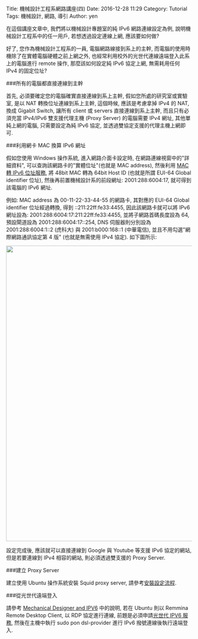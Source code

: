 Title: 機械設計工程系網路講座(四)
Date: 2016-12-28 11:29
Category: Tutorial
Tags: 機械設計, 網路, 導引
Author: yen

在這個講座文章中, 我們將以機械設計專題室的純 IPv6 網路連線設定為例, 說明機械設計工程系中的任一用戶, 若想透過設定連線上網, 應該要如何做?

<!-- PELICAN_END_SUMMARY -->

好了, 您作為機械設計工程系的一員, 電腦網路線接到系上的主幹, 而電腦的使用時機除了在實體電腦硬體之前上網之外, 也經常利用校外的光世代連線遠端登入此系上的電腦進行 remote 操作, 那麼該如何設定純 IPv6 協定上網, 無需耗用任何 IPv4 的固定位址?

###所有的電腦都直接連線到主幹

首先, 必須要確定您的電腦確實直接連線到系上主幹, 假如您所處的研究室或實驗室, 是以 NAT 轉換位址連線到系上主幹, 這個時候, 應該是考慮拿掉 IPv4 的 NAT, 換成 Gigabit Switch, 讓所有 client 或 servers 直接連線到系上主幹, 而且只有必須充當 IPv4/IPv6 雙支援代理主機 (Proxy Server) 的電腦需要 IPv4 網址, 其他單純上網的電腦, 只需要設定為純 IPv6 協定, 並透過雙協定支援的代理主機上網即可.

###利用網卡 MAC 換算 IPv6 網址

假如您使用 Windows 操作系統, 進入網路介面卡設定時, 在網路連線視窗中的"詳細資料", 可以查詢該網路卡的"實體位址"(也就是 MAC address), 然後利用 <a href="http://service.mde.tw/static/address_calculator.html">MAC 轉 IPv6 位址服務</a>, 將 48bit MAC 轉為 64bit Host ID (也就是所謂 EUI-64 Global identifier 位址), 然後再前置機械設計系的前段網址: 2001:288:6004:17, 就可得到該電腦的 IPv6 網址.

例如: MAC address 為 00-11-22-33-44-55 的網路卡, 其對應的 EUI-64 Global identifier 位址經過轉換, 得到 ::211:22ff:fe33:4455, 因此該網路卡就可以將 IPv6 網址設為: 2001:288:6004:17:211:22ff:fe33:4455, 並將子網路首碼長度設為 64, 預設閘道設為 2001:288:6004:17::254, DNS 伺服器則分別設為 2001:288:6004:1::2 (虎科大) 與 2001:b000:168::1 (中華電信), 並且不用勾選"網際網路通訊協定第 4 版" (也就是無需使用 IPv4 協定). 如下圖所示:

<img src="http://coursemdetw.github.io/project_site_files/files/2016fall/net_talk4-1.png" width="800" />

設定完成後, 應該就可以直接連線到 Google 與 Youtube 等支援 IPv6 協定的網站, 但是若要連線到 IPv4 相容的網站, 則必須透過雙支援的 Proxy Server.

###建立 Proxy Server

建立使用 Ubuntu 操作系統安裝 Squid proxy server, 請參考<a href="cadlab-jiu-dian-nao-de-chu-li.html">安裝設定流程</a>.

###從光世代遠端登入

請參考 <a href="https://chiamingyen.github.io/kmolab/blog/mechanical-designer-and-ipv6.html">Mechanical Designer and IPV6</a> 中的說明, 若在 Ubuntu 則以 Remmina Remote Desktop Client, 以 RDP 協定進行連線, 前題是必須申請<a href="http://www.ipv6.hinet.net/">光世代 IPV6 服務</a>, 然後在主機中執行 sudo pon dsl-provider 進行 IPv6 撥號連線後執行遠端登入.

